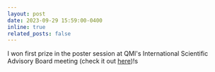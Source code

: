 ```yaml
---
layout: post
date: 2023-09-29 15:59:00-0400
inline: true
related_posts: false
---
```


I won first prize in the poster session at QMI's International Scientific Advisory Board meeting (check it out <a href="assets\img\poster_ISAB2023.png">here</a>)!s